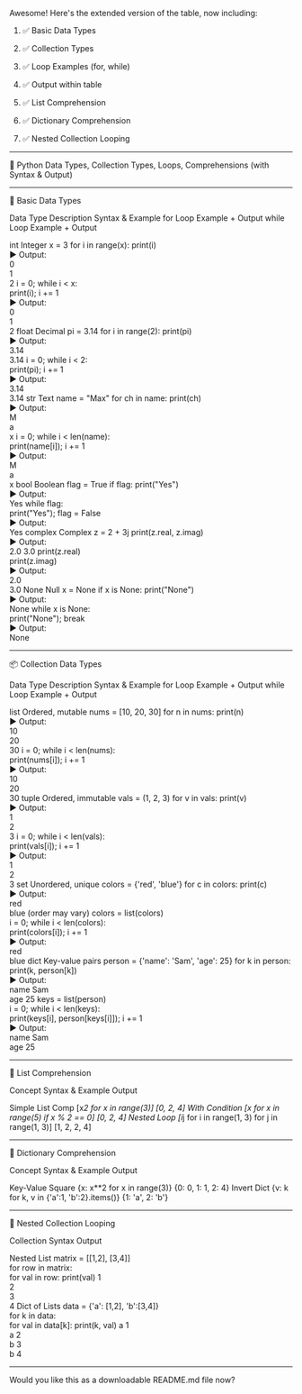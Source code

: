 Awesome! Here's the extended version of the table, now including:

1. ✅ Basic Data Types


2. ✅ Collection Types


3. ✅ Loop Examples (for, while)


4. ✅ Output within table


5. ✅ List Comprehension


6. ✅ Dictionary Comprehension


7. ✅ Nested Collection Looping




---

📘 Python Data Types, Collection Types, Loops, Comprehensions (with Syntax & Output)


---

🔢 Basic Data Types

Data Type	Description	Syntax & Example	for Loop Example + Output	while Loop Example + Output

int	Integer	x = 3	for i in range(x): print(i)<br>▶️ Output:<br>0<br>1<br>2	i = 0; while i < x:<br> print(i); i += 1<br>▶️ Output:<br>0<br>1<br>2
float	Decimal	pi = 3.14	for i in range(2): print(pi)<br>▶️ Output:<br>3.14<br>3.14	i = 0; while i < 2:<br> print(pi); i += 1<br>▶️ Output:<br>3.14<br>3.14
str	Text	name = "Max"	for ch in name: print(ch)<br>▶️ Output:<br>M<br>a<br>x	i = 0; while i < len(name):<br> print(name[i]); i += 1<br>▶️ Output:<br>M<br>a<br>x
bool	Boolean	flag = True	if flag: print("Yes")<br>▶️ Output:<br>Yes	while flag:<br> print("Yes"); flag = False<br>▶️ Output:<br>Yes
complex	Complex	z = 2 + 3j	print(z.real, z.imag)<br>▶️ Output:<br>2.0 3.0	print(z.real)<br>print(z.imag)<br>▶️ Output:<br>2.0<br>3.0
None	Null	x = None	if x is None: print("None")<br>▶️ Output:<br>None	while x is None:<br> print("None"); break<br>▶️ Output:<br>None



---

📦 Collection Data Types

Data Type	Description	Syntax & Example	for Loop Example + Output	while Loop Example + Output

list	Ordered, mutable	nums = [10, 20, 30]	for n in nums: print(n)<br>▶️ Output:<br>10<br>20<br>30	i = 0; while i < len(nums):<br> print(nums[i]); i += 1<br>▶️ Output:<br>10<br>20<br>30
tuple	Ordered, immutable	vals = (1, 2, 3)	for v in vals: print(v)<br>▶️ Output:<br>1<br>2<br>3	i = 0; while i < len(vals):<br> print(vals[i]); i += 1<br>▶️ Output:<br>1<br>2<br>3
set	Unordered, unique	colors = {'red', 'blue'}	for c in colors: print(c)<br>▶️ Output:<br>red<br>blue (order may vary)	colors = list(colors)<br>i = 0; while i < len(colors):<br> print(colors[i]); i += 1<br>▶️ Output:<br>red<br>blue
dict	Key-value pairs	person = {'name': 'Sam', 'age': 25}	for k in person:<br> print(k, person[k])<br>▶️ Output:<br>name Sam<br>age 25	keys = list(person)<br>i = 0; while i < len(keys):<br> print(keys[i], person[keys[i]]); i += 1<br>▶️ Output:<br>name Sam<br>age 25



---

🧠 List Comprehension

Concept	Syntax & Example	Output

Simple List Comp	[x*2 for x in range(3)]	[0, 2, 4]
With Condition	[x for x in range(5) if x % 2 == 0]	[0, 2, 4]
Nested Loop	[i*j for i in range(1, 3) for j in range(1, 3)]	[1, 2, 2, 4]



---

🧠 Dictionary Comprehension

Concept	Syntax & Example	Output

Key-Value Square	{x: x**2 for x in range(3)}	{0: 0, 1: 1, 2: 4}
Invert Dict	{v: k for k, v in {'a':1, 'b':2}.items()}	{1: 'a', 2: 'b'}



---

🧱 Nested Collection Looping

Collection	Syntax	Output

Nested List	matrix = [[1,2], [3,4]]<br>for row in matrix:<br>  for val in row: print(val)	1<br>2<br>3<br>4
Dict of Lists	data = {'a': [1,2], 'b':[3,4]}<br>for k in data:<br>  for val in data[k]: print(k, val)	a 1<br>a 2<br>b 3<br>b 4



---

Would you like this as a downloadable README.md file now?

